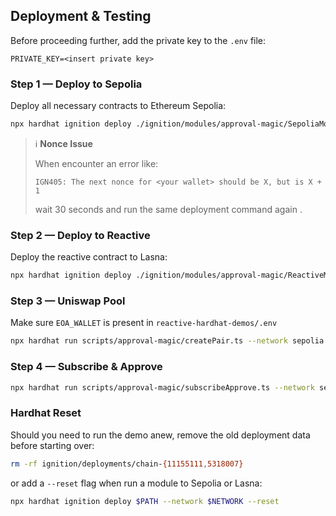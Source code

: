 ## Deployment & Testing

Before proceeding further, add the private key to the `.env` file:

```env
PRIVATE_KEY=<insert private key>
```

### Step 1 — Deploy to Sepolia

Deploy all necessary contracts to Ethereum Sepolia:

```bash
npx hardhat ignition deploy ./ignition/modules/approval-magic/SepoliaModule.ts --network sepolia
```

> ℹ️ **Nonce Issue**
>
> When encounter an error like:
> 
> ```
> IGN405: The next nonce for <your wallet> should be X, but is X + 1
> ```
>  
> wait 30 seconds and run the same deployment command again .

### Step 2 — Deploy to Reactive

Deploy the reactive contract to Lasna:

```bash
npx hardhat ignition deploy ./ignition/modules/approval-magic/ReactiveModule.ts --network lasna
```

### Step 3 — Uniswap Pool

Make sure `EOA_WALLET` is present in `reactive-hardhat-demos/.env`

```bash
npx hardhat run scripts/approval-magic/createPair.ts --network sepolia
```

### Step 4 — Subscribe & Approve

```bash
npx hardhat run scripts/approval-magic/subscribeApprove.ts --network sepolia
```

### Hardhat Reset

Should you need to run the demo anew, remove the old deployment data before starting over:

```bash
rm -rf ignition/deployments/chain-{11155111,5318007}
```

or add a `--reset` flag when run a module to Sepolia or Lasna:

```bash
npx hardhat ignition deploy $PATH --network $NETWORK --reset
```